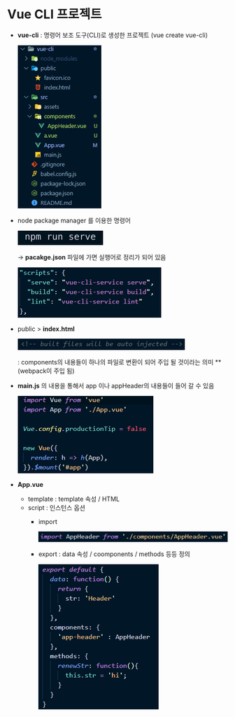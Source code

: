 # Vue CLI 프로젝트 
- **vue-cli** : 명령어 보조 도구(CLI)로 생성한 프로젝트 (vue create vue-cli)   

  <img src="/Vue/img/vc1.png">   
  
- node package manager 를 이용한 명령어

  <img src="/Vue/img/vc2.png">   

  → **pacakge.json** 파일에 가면 실행어로 정리가 되어 있음   

    <img src="/Vue/img/vc3.png">   
  
- public > **index.html**    

  <img src="/Vue/img/vc4.png">   
  
  : components의 내용들이 하나의 파일로 변환이 되어 주입 될 것이라는 의미 ** (webpack이 주입 됨) 

- **main.js** 의 내용을 통해서 app 이나 appHeader의 내용들이 들어 갈 수 있음   

  <img src="/Vue/img/vc5.png">   
  
- **App.vue** 
  - template : template 속성 / HTML
  - script   : 인스턴스 옵션 
    - import    
    
      <img src="/Vue/img/vc6.png">
      
    - export :  data 속성 / coomponents / methods 등등 정의 
      
       <img src="/Vue/img/vc7.png">
    



